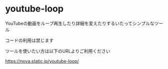 # youtube-loop
YouTubeの動画をループ再生したり詳細を変えたりするいたってシンプルなツール


コードの利用は禁じます

ツールを使いたい方は以下のURLよりご利用ください

https://nova.static.jp/youtube-loop/
